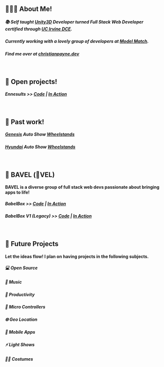 ## 🙋🏻‍♂️ About Me!
##### 📚 Self taught [Unity3D](https://unity.com) Developer turned __Full Stack Web Developer__ certified through [UC Irvine DCE](https://ce.uci.edu/). 
##### Currently working with a lovely group of developers at [Model Match](https://modelmatch.com/).
##### Find me over at [christianpayne.dev](https://www.christianpayne.dev/)
&nbsp;
## 🔨 Open projects!
##### Ennesults >> *[Code](https://github.com/ChristianPayne/Ennesults)* | *[In Action](https://twitch.tv/ennegineer)*
&nbsp;
## 🏡 Past work!
##### [Genesis](https://www.genesis.com/us/en/genesis.html) Auto Show [Wheelstands](http://www.arts4allmedia.com/#gen-intro)
##### [Hyundai](https://www.hyundaiusa.com/us/en) Auto Show [Wheelstands](http://www.arts4allmedia.com/#hy-intro)
#####
&nbsp;
## 🤪 BAVEL (🐑VEL)
#### BAVEL is a diverse group of full stack web devs passionate about bringing apps to life!
##### BabelBox >> *[Code](https://github.com/BAVEL-Technology/BabelBox)* | *[In Action](https://babelbox-react.herokuapp.com)*
##### BabelBox V1 (Legacy) >> *[Code]()* | *[In Action]()*

&nbsp;
## 🔮 Future Projects
#### Let the ideas flow! I plan on having projects in the following subjects.
##### 💻 Open Source
##### 🎹 Music
##### 📝 Productivity
##### 🤖 Micro Controllers
##### 🌐 Geo Location
##### 📱 Mobile Apps
##### ⚡ Light Shows
##### 🧙🏻 Costumes

<!--
**ChristianPayne/ChristianPayne** is a ✨ _special_ ✨ repository because its `README.md` (this file) appears on your GitHub profile.

Here are some ideas to get you started:

- 🔭 I’m currently working on ...
- 🌱 I’m currently learning ...
- 👯 I’m looking to collaborate on ...
- 🤔 I’m looking for help with ...
- 💬 Ask me about ...
- 📫 How to reach me: ...
- 😄 Pronouns: ...
- ⚡ Fun fact: ...
-->

